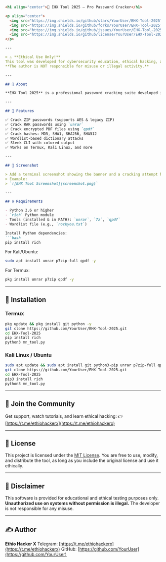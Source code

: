 ````markdown
<h1 align="center">🔐 EHX Tool 2025 – Pro Password Cracker</h1>

<p align="center">
  <img src="https://img.shields.io/github/stars/YourUser/EHX-Tool-2025?style=for-the-badge" />
  <img src="https://img.shields.io/github/forks/YourUser/EHX-Tool-2025?style=for-the-badge" />
  <img src="https://img.shields.io/github/issues/YourUser/EHX-Tool-2025?style=for-the-badge" />
  <img src="https://img.shields.io/github/license/YourUser/EHX-Tool-2025?style=for-the-badge" />
</p>

---

> ⚠️ **Ethical Use Only!**  
This tool was developed for cybersecurity education, ethical hacking, and penetration testing.  
**The author is NOT responsible for misuse or illegal activity.**

---

## 📌 About

**EHX Tool 2025** is a professional password cracking suite developed in Python by **Ethio Hacker X**. It supports cracking **ZIP**, **RAR**, **PDF**, and various **hashes (MD5, SHA1, SHA256, SHA512)** using dictionary-based attacks in a sleek command-line interface powered by [Rich](https://github.com/Textualize/rich).

---

## 🎯 Features

✅ Crack ZIP passwords (supports AES & legacy ZIP)  
✅ Crack RAR passwords using `unrar`  
✅ Crack encrypted PDF files using `qpdf`  
✅ Crack hashes: MD5, SHA1, SHA256, SHA512  
✅ Wordlist-based dictionary attacks  
✅ Sleek CLI with colored output  
✅ Works on Termux, Kali Linux, and more

---

## 📸 Screenshot

> Add a terminal screenshot showing the banner and a cracking attempt here  
> Example:
> `![EHX Tool Screenshot](screenshot.png)`

---

## ⚙️ Requirements

- Python 3.6 or higher  
- `rich` Python module  
- Tools (installed & in PATH): `unrar`, `7z`, `qpdf`  
- Wordlist file (e.g., `rockyou.txt`)

Install Python dependencies:
```bash
pip install rich
````

For Kali/Ubuntu:

```bash
sudo apt install unrar p7zip-full qpdf -y
```

For Termux:

```bash
pkg install unrar p7zip qpdf -y
```

---

## 🚀 Installation

### Termux

```bash
pkg update && pkg install git python -y
git clone https://github.com/YourUser/EHX-Tool-2025.git
cd EHX-Tool-2025
pip install rich
python3 mn_tool.py
```

### Kali Linux / Ubuntu

```bash
sudo apt update && sudo apt install git python3-pip unrar p7zip-full qpdf -y
git clone https://github.com/YourUser/EHX-Tool-2025.git
cd EHX-Tool-2025
pip3 install rich
python3 mn_tool.py
```

---

## 💬 Join the Community

Get support, watch tutorials, and learn ethical hacking:
👉 [https://t.me/ethiohackerx](https://t.me/ethiohackerx)

---

## 📝 License

This project is licensed under the [MIT License](LICENSE).
You are free to use, modify, and distribute the tool, as long as you include the original license and use it ethically.

---

## 🙏 Disclaimer

This software is provided for educational and ethical testing purposes only.
**Unauthorized use on systems without permission is illegal.**
The developer is not responsible for any misuse.

---

## ✍️ Author

**Ethio Hacker X**
Telegram: [https://t.me/ethiohackerx](https://t.me/ethiohackerx)
GitHub: [https://github.com/YourUser](https://github.com/YourUser)
